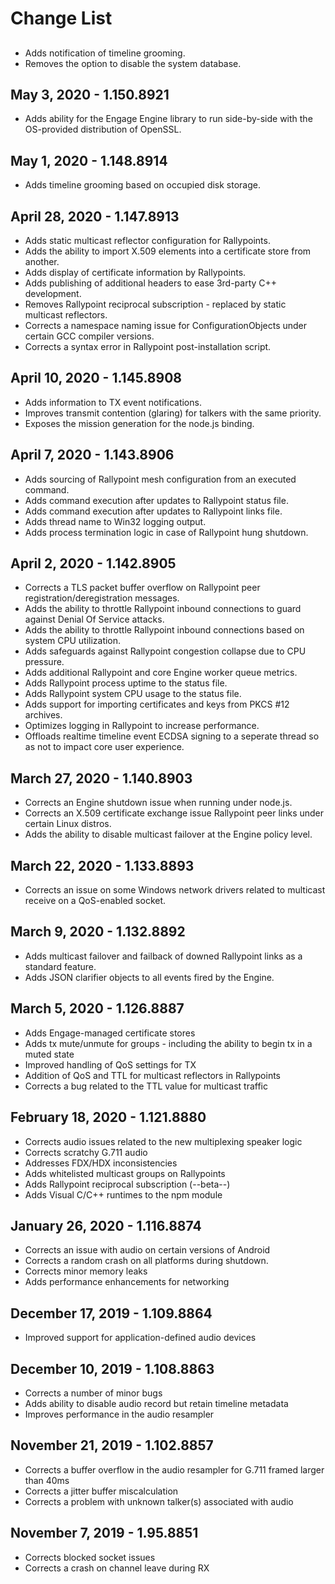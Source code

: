 # Change List

## 
- Adds notification of timeline grooming.
- Removes the option to disable the system database.

## May 3, 2020 - 1.150.8921
- Adds ability for the Engage Engine library to run side-by-side with the OS-provided distribution of OpenSSL.

## May 1, 2020 - 1.148.8914
- Adds timeline grooming based on occupied disk storage.

## April 28, 2020 - 1.147.8913
- Adds static multicast reflector configuration for Rallypoints.
- Adds the ability to import X.509 elements into a certificate store from another.
- Adds display of certificate information by Rallypoints.
- Adds publishing of additional headers to ease 3rd-party C++ development.
- Removes Rallypoint reciprocal subscription - replaced by static multicast reflectors.
- Corrects a namespace naming issue for ConfigurationObjects under certain GCC compiler versions.
- Corrects a syntax error in Rallypoint post-installation script.

## April 10, 2020 - 1.145.8908
- Adds information to TX event notifications.
- Improves transmit contention (glaring) for talkers with the same priority.
- Exposes the mission generation for the node.js binding.

## April 7, 2020 - 1.143.8906
- Adds sourcing of Rallypoint mesh configuration from an executed command.
- Adds command execution after updates to Rallypoint status file.
- Adds command execution after updates to Rallypoint links file.
- Adds thread name to Win32 logging output.
- Adds process termination logic in case of Rallypoint hung shutdown.

## April 2, 2020 - 1.142.8905
- Corrects a TLS packet buffer overflow on Rallypoint peer registration/deregistration messages.
- Adds the ability to throttle Rallypoint inbound connections to guard against Denial Of Service attacks.
- Adds the ability to throttle Rallypoint inbound connections based on system CPU utilization.
- Adds safeguards against Rallypoint congestion collapse due to CPU pressure.
- Adds additional Rallypoint and core Engine worker queue metrics.
- Adds Rallypoint process uptime to the status file.
- Adds Rallypoint system CPU usage to the status file.
- Adds support for importing certificates and keys from PKCS #12 archives.
- Optimizes logging in Rallypoint to increase performance.
- Offloads realtime timeline event ECDSA signing to a seperate thread so as not to impact core user experience.

## March 27, 2020 - 1.140.8903
- Corrects an Engine shutdown issue when running under node.js.
- Corrects an X.509 certificate exchange issue Rallypoint peer links under certain Linux distros.
- Adds the ability to disable multicast failover at the Engine policy level.

## March 22, 2020 - 1.133.8893
- Corrects an issue on some Windows network drivers related to multicast receive on a QoS-enabled socket.

## March 9, 2020 - 1.132.8892
- Adds multicast failover and failback of downed Rallypoint links as a standard feature.
- Adds JSON clarifier objects to all events fired by the Engine.

## March 5, 2020 - 1.126.8887
- Adds Engage-managed certificate stores
- Adds tx mute/unmute for groups - including the ability to begin tx in a muted state
- Improved handling of QoS settings for TX
- Addition of QoS and TTL for multicast reflectors in Rallypoints
- Corrects a bug related to the TTL value for multicast traffic

## February 18, 2020 - 1.121.8880
- Corrects audio issues related to the new multiplexing speaker logic
- Corrects scratchy G.711 audio
- Addresses FDX/HDX inconsistencies
- Adds whitelisted multicast groups on Rallypoints
- Adds Rallypoint reciprocal subscription (--beta--) 
- Adds Visual C/C++ runtimes to the npm module

## January 26, 2020 - 1.116.8874
- Corrects an issue with audio on certain versions of Android
- Corrects a random crash on all platforms during shutdown.  
- Corrects minor memory leaks
- Adds performance enhancements for networking

## December 17, 2019 - 1.109.8864
- Improved support for application-defined audio devices

## December 10, 2019 - 1.108.8863
- Corrects a number of minor bugs
- Adds ability to disable audio record but retain timeline metadata
- Improves performance in the audio resampler

## November 21, 2019 - 1.102.8857
- Corrects a buffer overflow in the audio resampler for G.711 framed larger than 40ms
- Corrects a jitter buffer miscalculation
- Corrects a problem with unknown talker(s) associated with audio

## November 7, 2019 - 1.95.8851
- Corrects blocked socket issues
- Corrects a crash on channel leave during RX

